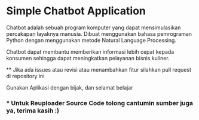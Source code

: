 # Simple Chatbot Application

Chatbot adalah sebuah program komputer yang dapat mensimulasikan percakapan layaknya manusia. Dibuat menggunakan bahasa pemrograman Python dengan menggunakan metode Natural Language Processing.

Chatbot dapat membantu memberikan informasi lebih cepat kepada konsumen sehingga dapat meningkatkan pelayanan bisnis kuliner.

\*\* Jika ada issues atau revisi atau menambahkan fitur silahkan pull request di repository ini

Gunakan Aplikasi dengan bijak, dan selamat belajar

### \* Untuk Reuploader Source Code tolong cantumin sumber juga ya, terima kasih :)
